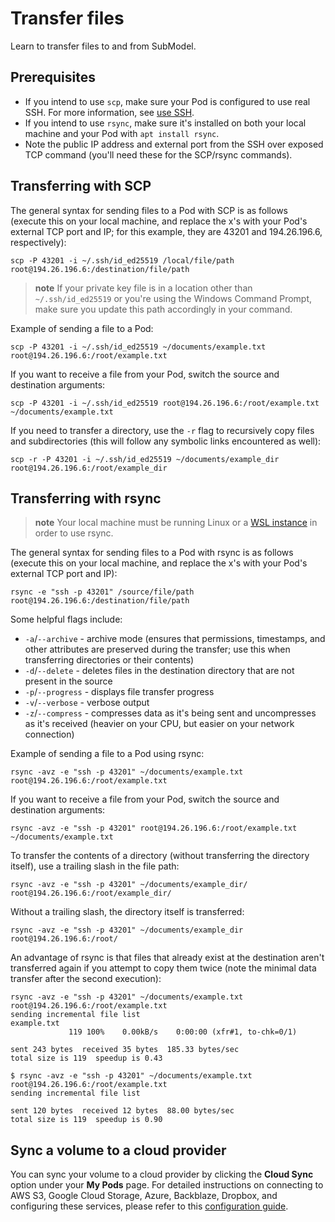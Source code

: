 # Transfer files

Learn to transfer files to and from SubModel.

## Prerequisites


- If you intend to use `scp`, make sure your Pod is configured to use real SSH. For more information, see [use SSH](/pods/configuration/use-ssh).
- If you intend to use `rsync`, make sure it's installed on both your local machine and your Pod with `apt install rsync`.
- Note the public IP address and external port from the SSH over exposed TCP command (you'll need these for the SCP/rsync commands).

## Transferring with SCP

The general syntax for sending files to a Pod with SCP is as follows (execute this on your local machine, and replace the x's with your Pod's external TCP port and IP; for this example, they are 43201 and 194.26.196.6, respectively):

```shell
scp -P 43201 -i ~/.ssh/id_ed25519 /local/file/path root@194.26.196.6:/destination/file/path
```

> **note**
> If your private key file is in a location other than `~/.ssh/id_ed25519` or you're using the Windows Command Prompt, make sure you update this path accordingly in your command.

Example of sending a file to a Pod:

```shell
scp -P 43201 -i ~/.ssh/id_ed25519 ~/documents/example.txt root@194.26.196.6:/root/example.txt
```

If you want to receive a file from your Pod, switch the source and destination arguments:

```shell
scp -P 43201 -i ~/.ssh/id_ed25519 root@194.26.196.6:/root/example.txt ~/documents/example.txt
```

If you need to transfer a directory, use the `-r` flag to recursively copy files and subdirectories (this will follow any symbolic links encountered as well):

```shell
scp -r -P 43201 -i ~/.ssh/id_ed25519 ~/documents/example_dir root@194.26.196.6:/root/example_dir
```

## Transferring with rsync

> **note**
> Your local machine must be running Linux or a [WSL instance](https://learn.microsoft.com/en-us/windows/wsl/about) in order to use rsync.

The general syntax for sending files to a Pod with rsync is as follows (execute this on your local machine, and replace the x's with your Pod's external TCP port and IP):

```shell
rsync -e "ssh -p 43201" /source/file/path root@194.26.196.6:/destination/file/path
```

Some helpful flags include:

- `-a`/`--archive` - archive mode (ensures that permissions, timestamps, and other attributes are preserved during the transfer; use this when transferring directories or their contents)
- `-d`/`--delete` - deletes files in the destination directory that are not present in the source
- `-p`/`--progress` - displays file transfer progress
- `-v`/`--verbose` - verbose output
- `-z`/`--compress` - compresses data as it's being sent and uncompresses as it's received (heavier on your CPU, but easier on your network connection)

Example of sending a file to a Pod using rsync:

```shell
rsync -avz -e "ssh -p 43201" ~/documents/example.txt root@194.26.196.6:/root/example.txt
```

If you want to receive a file from your Pod, switch the source and destination arguments:

```shell
rsync -avz -e "ssh -p 43201" root@194.26.196.6:/root/example.txt ~/documents/example.txt
```

To transfer the contents of a directory (without transferring the directory itself), use a trailing slash in the file path:

```shell
rsync -avz -e "ssh -p 43201" ~/documents/example_dir/ root@194.26.196.6:/root/example_dir/
```

Without a trailing slash, the directory itself is transferred:

```shell
rsync -avz -e "ssh -p 43201" ~/documents/example_dir root@194.26.196.6:/root/
```

An advantage of rsync is that files that already exist at the destination aren't transferred again if you attempt to copy them twice (note the minimal data transfer after the second execution):

```shell
rsync -avz -e "ssh -p 43201" ~/documents/example.txt root@194.26.196.6:/root/example.txt
sending incremental file list
example.txt
             119 100%    0.00kB/s    0:00:00 (xfr#1, to-chk=0/1)

sent 243 bytes  received 35 bytes  185.33 bytes/sec
total size is 119  speedup is 0.43

$ rsync -avz -e "ssh -p 43201" ~/documents/example.txt root@194.26.196.6:/root/example.txt
sending incremental file list

sent 120 bytes  received 12 bytes  88.00 bytes/sec
total size is 119  speedup is 0.90
```

## Sync a volume to a cloud provider

You can sync your volume to a cloud provider by clicking the **Cloud Sync** option under your **My Pods** page. For detailed instructions on connecting to AWS S3, Google Cloud Storage, Azure, Backblaze, Dropbox, and configuring these services, please refer to this [configuration guide](/pods/configuration/export-data).